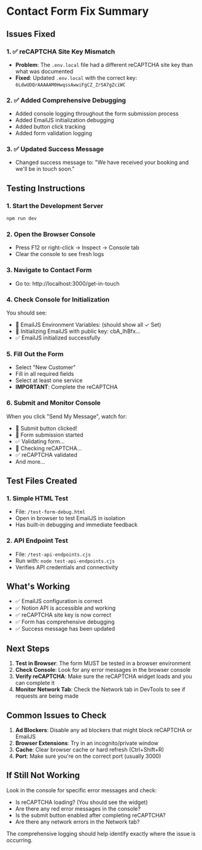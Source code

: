 # Contact Form Fix Summary

## Issues Fixed

### 1. ✅ **reCAPTCHA Site Key Mismatch**
- **Problem**: The `.env.local` file had a different reCAPTCHA site key than what was documented
- **Fixed**: Updated `.env.local` with the correct key: `6LdwUDQrAAAAAM0HwqssAwwiFgCZ_ZrSA7gZciWC`

### 2. ✅ **Added Comprehensive Debugging**
- Added console logging throughout the form submission process
- Added EmailJS initialization debugging
- Added button click tracking
- Added form validation logging

### 3. ✅ **Updated Success Message**
- Changed success message to: "We have received your booking and we'll be in touch soon."

## Testing Instructions

### 1. **Start the Development Server**
```bash
npm run dev
```

### 2. **Open the Browser Console**
- Press F12 or right-click → Inspect → Console tab
- Clear the console to see fresh logs

### 3. **Navigate to Contact Form**
- Go to: http://localhost:3000/get-in-touch

### 4. **Check Console for Initialization**
You should see:
- 🔧 EmailJS Environment Variables: (should show all ✓ Set)
- 🚀 Initializing EmailJS with public key: cbA_IhBfx...
- ✅ EmailJS initialized successfully

### 5. **Fill Out the Form**
- Select "New Customer"
- Fill in all required fields
- Select at least one service
- **IMPORTANT**: Complete the reCAPTCHA

### 6. **Submit and Monitor Console**
When you click "Send My Message", watch for:
- 🔴 Submit button clicked!
- 🚀 Form submission started
- ✅ Validating form...
- 🔐 Checking reCAPTCHA...
- ✅ reCAPTCHA validated
- And more...

## Test Files Created

### 1. **Simple HTML Test** 
- File: `/test-form-debug.html`
- Open in browser to test EmailJS in isolation
- Has built-in debugging and immediate feedback

### 2. **API Endpoint Test**
- File: `/test-api-endpoints.cjs`
- Run with: `node test-api-endpoints.cjs`
- Verifies API credentials and connectivity

## What's Working

- ✅ EmailJS configuration is correct
- ✅ Notion API is accessible and working
- ✅ reCAPTCHA site key is now correct
- ✅ Form has comprehensive debugging
- ✅ Success message has been updated

## Next Steps

1. **Test in Browser**: The form MUST be tested in a browser environment
2. **Check Console**: Look for any error messages in the browser console
3. **Verify reCAPTCHA**: Make sure the reCAPTCHA widget loads and you can complete it
4. **Monitor Network Tab**: Check the Network tab in DevTools to see if requests are being made

## Common Issues to Check

1. **Ad Blockers**: Disable any ad blockers that might block reCAPTCHA or EmailJS
2. **Browser Extensions**: Try in an incognito/private window
3. **Cache**: Clear browser cache or hard refresh (Ctrl+Shift+R)
4. **Port**: Make sure you're on the correct port (usually 3000)

## If Still Not Working

Look in the console for specific error messages and check:
- Is reCAPTCHA loading? (You should see the widget)
- Are there any red error messages in the console?
- Is the submit button enabled after completing reCAPTCHA?
- Are there any network errors in the Network tab?

The comprehensive logging should help identify exactly where the issue is occurring.